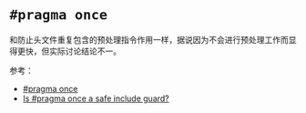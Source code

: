 # `#pragma once`

和防止头文件重复包含的预处理指令作用一样，据说因为不会进行预处理工作而显得更快，但实际讨论结论不一。

参考：

- [#pragma once](https://zh.wikipedia.org/wiki/Pragma_once)
- [Is #pragma once a safe include guard?](https://stackoverflow.com/questions/787533/is-pragma-once-a-safe-include-guard)
